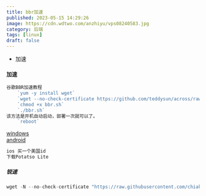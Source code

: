 ```yaml
---
title: bbr加速
published: 2023-05-15 14:29:26
image: https://cdn.wdtwo.com/anzhiyu/vps08240583.jpg
category: 后端
tags: [linux]
draft: false
---
```


- 加速

<!--more-->
#### 加速
```js
谷歌BBR加速教程
    `yum -y install wget`
    `wget --no-check-certificate https://github.com/teddysun/across/raw/master/bbr.sh`
    `chmod +x bbr.sh`
    `./bbr.sh`
该方法是开机自动启动，部署一次就可以了。
    `reboot`
```
[windows](https://nofile.io/f/6Jm7WJCyOVv/ShadowsocksR-4.7.0-win.7z)<br>
[android](https://nofile.io/f/GRWw7PbADrc#1c6c32f969e7f5d9)
```js
ios 买一个美国id
下载Potatso Lite
```

##### 锐速
```js
wget -N --no-check-certificate "https://raw.githubusercontent.com/chiakge/Linux-NetSpeed/master/tcp.sh" && chmod +x tcp.sh && ./tcp.sh
```